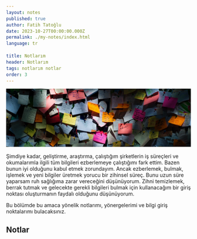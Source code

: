 ```yaml
---
layout: notes
published: true
author: Fatih Tatoğlu
date: 2023-10-27T00:00:00.000Z
permalink: ./my-notes/index.html
language: tr

title: Notlarım
header: Notlarım
tags: notlarım notlar
order: 3
---
```


![Notlar](../../image/notes.jpg "Min An - [Pexels](https://www.pexels.com/tr-tr/fotograf/yapiskan-not-lot-1629212/)")

Şimdiye kadar, geliştirme, araştırma, çalıştığım şirketlerin iş süreçleri ve okumalarımla ilgili tüm bilgileri ezberlemeye çalıştığımı fark ettim. Bazen bunun iyi olduğunu kabul etmek zorundayım. Ancak ezberlemek, bulmak, işlemek ve yeni bilgiler üretmek yorucu bir zihinsel süreç. Bunu uzun süre yaparsam ruh sağlığıma zarar vereceğini düşünüyorum. Zihni temizlemek, berrak tutmak ve gelecekte gerekli bilgileri bulmak için kullanacağım bir giriş noktası oluşturmanın faydalı olduğunu düşünüyorum.

Bu bölümde bu amaca yönelik notlarımı, yönergelerimi ve bilgi giriş noktalarımı bulacaksınız.

## Notlar
